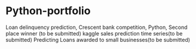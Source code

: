 # Python-portfolio
Loan delinquency prediction, Crescent bank competition, Python, Second place winner (to be submitted)
kaggle sales prediction time series(to be submitted)
Predicting Loans awarded to small businesses(to be submitted)

